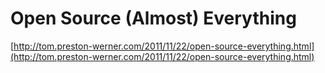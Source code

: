 <!--
id: 13187362717
link: http://tumblr.atmos.org/post/13187362717/open-source-almost-everything
slug: open-source-almost-everything
date: Tue Nov 22 2011 18:58:27 GMT-0800 (PST)
publish: 2011-11-022
tags: 
title: Open Source (Almost) Everything
-->


Open Source (Almost) Everything
===============================

[http://tom.preston-werner.com/2011/11/22/open-source-everything.html](http://tom.preston-werner.com/2011/11/22/open-source-everything.html)

